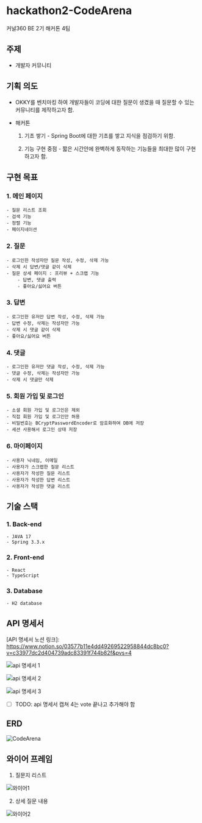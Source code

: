 # hackathon2-CodeArena
커널360 BE 2기 해커톤 4팀


## 주제
- 개발자 커뮤니티
  
## 기획 의도
- OKKY를 벤치마킹 하여 개발자들이 코딩에 대한 질문이 생겼을 때 질문할 수 있는 커뮤니티를 제작하고자 함.

- 해커톤
    1. 기초 쌓기
      - Spring Boot에 대한 기초를 쌓고 지식을 점검하기 위함.
       
    3. 기능 구현 중점
      - 짧은 시간안에 완벽하게 동작하는 기능들을 최대한 많이 구현 하고자 함.

## 구현 목표
    
### 1. 메인 페이지
    - 질문 리스트 조회
    - 검색 기능
    - 정렬 기능
    - 페이지네이션
### 2. 질문
    - 로그인한 작성자만 질문 작성, 수정, 삭제 가능
    - 삭제 시 답변/댓글 같이 삭제
    - 질문 상세 페이지 : 프리뷰 + 스크랩 기능
        - 답변, 댓글 출력
        - 좋아요/싫어요 버튼
### 3. 답변 
    - 로그인한 유저만 답변 작성, 수정, 삭제 가능
    - 답변 수정, 삭제는 작성자만 가능
    - 삭제 시 댓글 같이 삭제
    - 좋아요/싫어요 버튼
### 4. 댓글
    - 로그인한 유저만 댓글 작성, 수정, 삭제 가능
    - 댓글 수정, 삭제는 작성자만 가능
    - 삭제 시 댓글만 삭제

### 5. 회원 가입 및 로그인
    - 소셜 회원 가입 및 로그인은 제외
    - 직접 회원 가입 및 로그인만 허용
    - 비밀번호는 BCryptPasswordEncoder로 암호화하여 DB에 저장
    - 세션 사용해서 로그인 상태 저장

### 6. 마이페이지
    - 사용자 닉네임, 이메일
    - 사용자가 스크랩한 질문 리스트
    - 사용자가 작성한 질문 리스트
    - 사용자가 작성한 답변 리스트
    - 사용자가 작성한 댓글 리스트


## 기술 스택
### 1. Back-end
    - JAVA 17
    - Spring 3.3.x
### 2. Front-end
    - React
    - TypeScript
### 3. Database
    - H2 database

## API 명세서
\[API 명세서 노션 링크]: https://www.notion.so/03577b11e4dd49269522958844dc8bc0?v=c33977dc2d404739adc83391f744b82f&pvs=4

![api 명세서 1](https://github.com/user-attachments/assets/25f5dcf6-cdb4-4f8c-a8a6-be1812d42bef)

![api 명세서 2](https://github.com/user-attachments/assets/a4b71782-0f7c-41bc-916c-043d4166808e)

![api 명세서 3](https://github.com/user-attachments/assets/2d135e9d-028e-4bd7-97a5-70d69b2cca78)


- [ ] TODO: api 명세서 캡쳐 4는 vote 끝나고 추가해야 함

## ERD

![CodeArena](https://github.com/user-attachments/assets/3f319c91-834e-4248-af42-70f745d2581a)


## 와이어 프레임
1. 질문지 리스트

![와이어1](https://github.com/user-attachments/assets/c6d2a86b-8e28-498a-8a5d-fb45bce1c510)


2. 상세 질문 내용

![와이어2](https://github.com/user-attachments/assets/8d4b156f-743f-4ef3-909d-313880b5bcc3)



